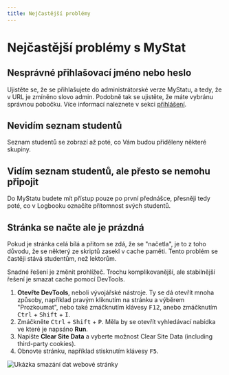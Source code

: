 ```yaml
---
title: Nejčastější problémy
---
```


# Nejčastější problémy s MyStat

## Nesprávné přihlašovací jméno nebo heslo

Ujistěte se, že se přihlašujete do administrátorské verze MyStatu, a tedy, že v URL je zmíněno slovo admin. Podobně tak se ujistěte, že máte vybránu správnou pobočku. Více informací naleznete v sekci [přihlášení](./).

## Nevidím seznam studentů

Seznam studentů se zobrazí až poté, co Vám budou přiděleny některé skupiny.

## Vidím seznam studentů, ale přesto se nemohu připojit

Do MyStatu budete mít přístup pouze po první přednášce, přesněji tedy poté, co v Logbooku označíte přítomnost svých studentů.

## Stránka se načte ale je prázdná

Pokud je stránka celá bílá a přitom se zdá, že se "načetla", je to z toho důvodu, že se některý ze skriptů zasekl v cache paměti. Tento problém se častěji stává studentům, než lektorům.

Snadné řešení je změnit prohlížeč. Trochu komplikovanější, ale stabilnější řešení je smazat cache pomocí DevTools.

1. **Otevřte DevTools**, neboli vývojářské nástroje. Ty se dá otevřít mnoha způsoby, například pravým kliknutím na stránku a výběrem "Prozkoumat", nebo také zmáčknutím klávesy <kbd>F12</kbd>, anebo zmáčknutím <kbd>Ctrl</kbd> + <kbd>Shift</kbd> + <kbd>I</kbd>.
2. Zmáčkněte <kbd>Ctrl</kbd> + <kbd>Shift</kbd> + <kbd>P</kbd>. Měla by se otevřít vyhledávací nabídka ve které je napsáno **Run**.
3. Napište **Clear Site Data** a vyberte možnost Clear Site Data (including third-party cookies).
4. Obnovte stránku, například stisknutím klávesy <kbd>F5</kbd>.

<picture>
  <source srcset="/included/clear-site-data.avif" type="image/avif" />
  <source srcset="/included/clear-site-data.webp" type="image/webp" />
  <img src="/included/clear-site-data.png" alt="Ukázka smazání dat webové stránky" />
</picture>

